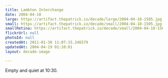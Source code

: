 ```yaml
---
title: Lambton Interchange
date: 2004-04-18
large: https://artifact.thepatrick.io/decade/large/2004-04-18-1505.jpg
small: https://artifact.thepatrick.io/decade/small/2004-04-18-1505.jpg
smallRetina: https://artifact.thepatrick.io/decade/small/2004-04-18-1505@2x.jpg
flickrUrl: null
photoId: null
createdAt: 2011-01-30 11:07:15.246579
updatedAt: 2004-04-19 01:10:01
layout: decade-image

---
```

Empty and quiet at 10:30.
